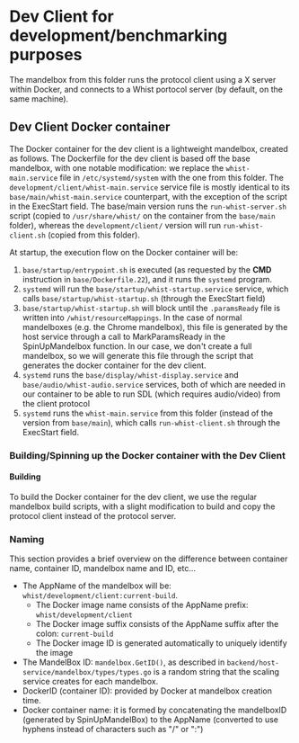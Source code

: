 # Dev Client for development/benchmarking purposes

The mandelbox from this folder runs the protocol client using a X server within Docker, and connects to a Whist portocol server (by default, on the same machine).

## Dev Client Docker container

The Docker container for the dev client is a lightweight mandelbox, created as follows. The Dockerfile for the dev client is based off the base mandelbox, with one notable modification: we replace the `whist-main.service` file in `/etc/systemd/system` with the one from this folder. The `development/client/whist-main.service` service file is mostly identical to its `base/main/whist-main.service` counterpart, with the exception of the script in the ExecStart field. The base/main version runs the `run-whist-server.sh` script (copied to `/usr/share/whist/` on the container from the `base/main` folder), whereas the `development/client/` version will run `run-whist-client.sh` (copied from this folder).

At startup, the execution flow on the Docker container will be:

1.  `base/startup/entrypoint.sh` is executed (as requested by the **CMD** instruction in `base/Dockerfile.22`), and it runs the `systemd` program.
2.  `systemd` will run the `base/startup/whist-startup.service` service, which calls `base/startup/whist-startup.sh` (through the ExecStart field)
3.  `base/startup/whist-startup.sh` will block until the `.paramsReady` file is written into `/whist/resourceMappings`. In the case of normal mandelboxes (e.g. the Chrome mandelbox), this file is generated by the host service through a call to MarkParamsReady in the SpinUpMandelbox function. In our case, we don't create a full mandelbox, so we will generate this file through the script that generates the docker container for the dev client.
4.  `systemd` runs the `base/display/whist-display.service` and `base/audio/whist-audio.service` services, both of which are needed in our container to be able to run SDL (which requires audio/video) from the client protocol
5.  `systemd` runs the `whist-main.service` from this folder (instead of the version from `base/main`), which calls `run-whist-client.sh` through the ExecStart field.

### Building/Spinning up the Docker container with the Dev Client

#### Building

To build the Docker container for the dev client, we use the regular mandelbox build scripts, with a slight modification to build and copy the protocol client instead of the protocol server.

### Naming

This section provides a brief overview on the difference between container name, container ID, mandelbox name and ID, etc...

- The AppName of the mandelbox will be: `whist/development/client:current-build`.
  - The Docker image name consists of the AppName prefix: `whist/development/client`
  - The Docker image suffix consists of the AppName suffix after the colon: `current-build`
  - The Docker image ID is generated automatically to uniquely identify the image
- The MandelBox ID: `mandelbox.GetID()`, as described in `backend/host-service/mandelbox/types/types.go` is a random string that the scaling service creates for each mandelbox.
- DockerID (container ID): provided by Docker at mandelbox creation time.
- Docker container name: it is formed by concatenating the mandelboxID (generated by SpinUpMandelBox) to the AppName (converted to use hyphens instead of characters such as "/" or ":")

